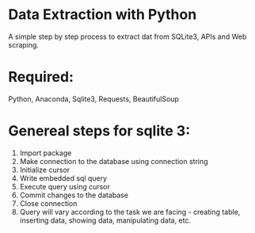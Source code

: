 # Data Extraction with Python
A simple step by step process to extract dat from SQLite3, APIs and Web scraping.

# Required:
Python, Anaconda, Sqlite3, Requests, BeautifulSoup

# Genereal steps for sqlite 3:
1. Import package
2. Make connection to the database using connection string
3. Initialize cursor
4. Write embedded sql query
5. Execute query using cursor
6. Commit changes to the database
7. Close connection
8. Query will vary according to the task we are facing - creating table, inserting data, showing data, manipulating data, etc.
